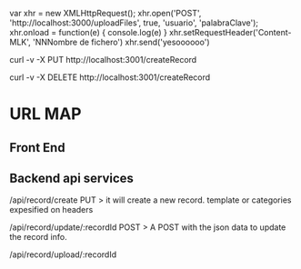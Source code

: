 var xhr = new XMLHttpRequest();
xhr.open('POST', 'http://localhost:3000/uploadFiles', true, 'usuario', 'palabraClave');
xhr.onload = function(e) { console.log(e) }
xhr.setRequestHeader('Content-MLK', 'NNNombre de fichero')
xhr.send('yesoooooo')



curl -v -X PUT http://localhost:3001/createRecord

curl -v -X DELETE http://localhost:3001/createRecord

# URL MAP

Front End
---------




Backend api services
--------------------

/api/record/create
  PUT > it will create a new record. template or categories expesified on headers

/api/record/update/:recordId
  POST > A POST with the json data to update the record info.

/api/record/upload/:recordId
